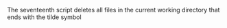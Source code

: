 The seventeenth script deletes all files in the current working directory that ends with the tilde symbol
